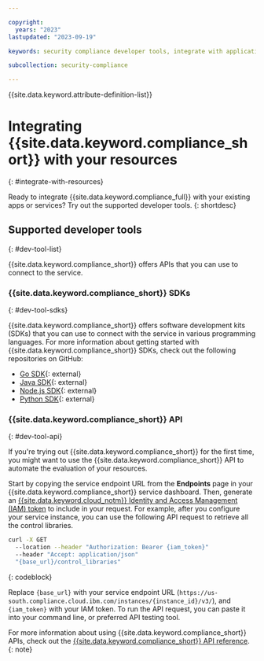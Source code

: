 ```yaml
---

copyright:
  years: "2023"
lastupdated: "2023-09-19"

keywords: security compliance developer tools, integrate with application, API, SDK, CLI

subcollection: security-compliance

---
```


{{site.data.keyword.attribute-definition-list}}

# Integrating {{site.data.keyword.compliance_short}} with your resources
{: #integrate-with-resources}

Ready to integrate {{site.data.keyword.compliance_full}} with your existing apps or services? Try out the supported developer tools.
{: shortdesc}

## Supported developer tools
{: #dev-tool-list}

{{site.data.keyword.compliance_short}} offers APIs that you can use to connect to the service.


### {{site.data.keyword.compliance_short}} SDKs
{: #dev-tool-sdks}

{{site.data.keyword.compliance_short}} offers software development kits (SDKs) that you can use to connect with the service in various programming languages. For more information about getting started with {{site.data.keyword.compliance_short}} SDKs, check out the following repositories on GitHub:

- [Go SDK](https://github.com/IBM/scc-go-sdk){: external}
- [Java SDK](https://github.com/IBM/scc-java-sdk){: external}
- [Node.js SDK](https://github.com/IBM/scc-node-sdk){: external}
- [Python SDK](https://github.com/IBM/scc-python-sdk){: external}




### {{site.data.keyword.compliance_short}} API
{: #dev-tool-api}

If you're trying out {{site.data.keyword.compliance_short}} for the first time, you might want to use the {{site.data.keyword.compliance_short}} API to automate the evaluation of your resources. 

Start by copying the service endpoint URL from the **Endpoints** page in your {{site.data.keyword.compliance_short}} service dashboard. Then, generate an [{{site.data.keyword.cloud_notm}} Identity and Access Management (IAM) token](/docs/account?topic=account-iamtoken_from_apikey) to include in your request. For example, after you configure your service instance, you can use the following API request to retrieve all the control libraries.


```sh
curl -X GET 
  --location --header "Authorization: Bearer {iam_token}" 
  --header "Accept: application/json" 
  "{base_url}/control_libraries"

```
{: codeblock}

Replace `{base_url}` with your service endpoint URL (`https://us-south.compliance.cloud.ibm.com/instances/{instance_id}/v3/`), and `{iam_token}` with your IAM token. To run the API request, you can paste it into your command line, or preferred API testing tool. 

For more information about using {{site.data.keyword.compliance_short}} APIs, check out the [{{site.data.keyword.compliance_short}} API reference](/apidocs/security-compliance).
{: note}


